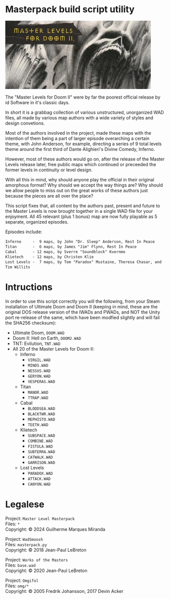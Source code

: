# Masterpack build script utility

![Master Levels Header](./.github/master-levels-header.jpg "Master Levels")

The "Master Levels for Doom II" were by far the poorest official release by id Software in it's classic days.

In short it is a grabbag collection of various unstructured, unorganized WAD files, all made by various map authors with a wide variety of styles and design convetions.

Most of the authors involved in the project, made these maps with the intention of them being a part of larger episode overarching a certain theme, with John Anderson, for example, directing a series of 9 total levels theme around the first third of Dante Alighieri's Divine Comedy, Inferno.

However, most of these authors would go on, after the release of the Master Levels release later, free public maps which continued or preceeded the former levels in continuity or level design.

With all this in mind, why should anyone play the official in their original amorphous format? Why should we accept the way things are? Why should we allow people to miss out on the great works of these authors just because the pieces are all over the place?

This script fixes that, all content by the authors past, present and future to the Master Levels is now brought together in a single WAD file for your enjoyment. All 45 relevant (plus 1 bonus) map are now fully playable as 5 separate, organized episodes.

Episodes include:
```
Inferno     -  9 maps, by John "Dr. Sleep" Anderson, Rest In Peace
Titan       -  6 maps, by James "Jim" Flynn, Rest In Peace
Cabal       - 12 maps, by Sverre "Soundblock" Kvernmo
Klietech    - 12 maps, by Christen Klie
Lost Levels -  7 maps, by Tom "Paradox" Mustaine, Theresa Chasar, and Tim Willits
```

# Intructions

In order to use this script correctly you will the following, from your Steam installation of Ultimate Doom and Doom II (keeping in mind, these are the original DOS release version of the IWADs and PWADs, and NOT the Unity port re-release of the same, which have been modfied slightly and will fail the SHA256 checksum):

- Ultimate Doom, `DOOM.WAD`
- Doom II: Hell on Earth, `DOOM2.WAD`
- TNT: Evilution, `TNT.WAD`
- All 20 of the Master Levels for Doom II:
	- Inferno
		- `VIRGIL.WAD`
		- `MINOS.WAD`
		- `NESSUS.WAD`
		- `GERYON.WAD`
		- `VESPERAS.WAD`
	- Titan
		- `MANOR.WAD`
		- `TTRAP.WAD`
	- Cabal
		- `BLODDSEA.WAD`
		- `BLACKTWR.WAD`
		- `MEPHISTO.WAD`
		- `TEETH.WAD`
	- Klietech
		- `SUBSPACE.WAD`
		- `COMBINE.WAD`
		- `FISTULA.WAD`
		- `SUBTERRA.WAD`
		- `CATWALK.WAD`
		- `GARRISON.WAD`
	- Lost Levels
		- `PARADOX.WAD`
		- `ATTACK.WAD`
		- `CANYON.WAD`

# Legalese

Project: `Master Level Masterpack`  
Files: `*`  
Copyright: © 2024 Guilherme Marques Miranda  

Project: `WadSmoosh`  
Files: `masterpack.py`  
Copyright: © 2018 Jean-Paul LeBreton  

Project: `Works of the Masters`  
Files: `base.wad`  
Copyright: © 2020 Jean-Paul LeBreton  

Project: `Omgifol`  
Files: `omg/*`  
Copyright: © 2005 Fredrik Johansson, 2017 Devin Acker  
